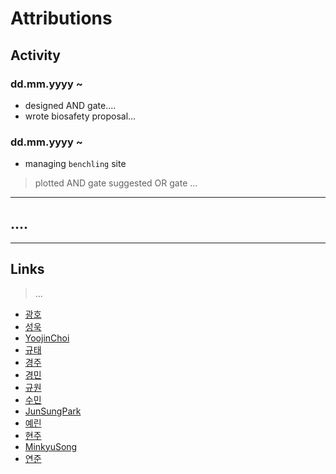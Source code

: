 # Attributions


## Activity
### dd.mm.yyyy ~ 
* designed AND gate....
* wrote biosafety proposal...
### dd.mm.yyyy ~
* managing `benchling` site
>plotted AND gate
>suggested OR gate
>...
---
## ....
---
## Links
>...


* [광호](https://github.com/KUAS-Korea/KUAS-2021-igem/blob/main/Team/광호.md)
* [성욱](https://github.com/KUAS-Korea/KUAS-2021-igem/blob/main/Team/성욱.md)
* [YoojinChoi](https://github.com/KUAS-Korea/KUAS-2021-igem/blob/main/Team/YoojinChoi.md)
* [규태](https://github.com/KUAS-Korea/KUAS-2021-igem/blob/main/Team/규태.md)
* [경주](https://github.com/KUAS-Korea/KUAS-2021-igem/blob/main/Team/경주.md)
* [경민](https://github.com/KUAS-Korea/KUAS-2021-igem/blob/main/Team/경민.md)
* [규원](https://github.com/KUAS-Korea/KUAS-2021-igem/blob/main/Team/규원.md)
* [수민](https://github.com/KUAS-Korea/KUAS-2021-igem/blob/main/Team/수민.md)
* [JunSungPark](https://github.com/KUAS-Korea/KUAS-2021-igem/blob/main/Team/준성.md)
* [예린](https://github.com/KUAS-Korea/KUAS-2021-igem/blob/main/Team/예린.md)
* [현주](https://github.com/KUAS-Korea/KUAS-2021-igem/blob/main/Team/현주.md)
* [MinkyuSong](https://github.com/KUAS-Korea/KUAS-2021-igem/blob/main/Team/민규.md)
* [연준](https://github.com/KUAS-Korea/KUAS-2021-igem/blob/main/Team/연준.md)
